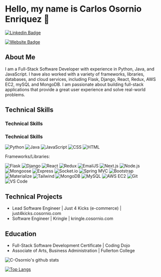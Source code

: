 # Hello, my name is Carlos Osornio Enriquez 👋

[![Linkedin Badge](https://img.shields.io/badge/-Carlos%20Osornio%20Enriquez-blue?style=flat&logo=Linkedin&logoColor=white&link=https://www.linkedin.com/in/carlos-osornio/)](https://www.linkedin.com/in/carlos-osornio/)

[![Website Badge](https://img.shields.io/badge/-cosornio.com-47CCCC?style=flat&logo=Google-Chrome&logoColor=white&link=https://cosornio.com)](https://cosornio.com)

## About Me
I am a Full-Stack Software Developer with experience in Python, Java, and JavaScript. I have also worked with a variety of frameworks, libraries, databases, and cloud services, including Flask, Django, React, Redux, AWS EC2, mySQL and MongoDB. I am passionate about building full-stack applications that provide a great user experience and solve real-world problems.

## Technical Skills
### Technical Skills

### Technical Skills

![Python](https://img.shields.io/badge/Python-3776AB?style=for-the-badge&logo=python&logoColor=white)
![Java](https://img.shields.io/badge/Java-007396?style=for-the-badge&logo=java&logoColor=white)
![JavaScript](https://img.shields.io/badge/JavaScript-F7DF1E?style=for-the-badge&logo=javascript&logoColor=black)
![CSS](https://img.shields.io/badge/CSS-1572B6?style=for-the-badge&logo=css3&logoColor=white)
![HTML](https://img.shields.io/badge/HTML-E34F26?style=for-the-badge&logo=html5&logoColor=white)


Frameworks/Libraries: 

![Flask](https://img.shields.io/badge/Flask-000000?style=for-the-badge&logo=flask&logoColor=white)
![Django](https://img.shields.io/badge/Django-092E20?style=for-the-badge&logo=django&logoColor=white)
![React](https://img.shields.io/badge/React-61DAFB?style=for-the-badge&logo=react&logoColor=black)
![Redux](https://img.shields.io/badge/Redux-764ABC?style=for-the-badge&logo=redux&logoColor=white)
![EmailJS](https://img.shields.io/badge/EmailJS-4885ED?style=for-the-badge&logo=emailjs&logoColor=white)
![Next.js](https://img.shields.io/badge/Next.js-000000?style=for-the-badge&logo=nextdotjs&logoColor=white)
![Node.js](https://img.shields.io/badge/Node.js-339933?style=for-the-badge&logo=nodedotjs&logoColor=white)
![Mongoose](https://img.shields.io/badge/Mongoose-880000?style=for-the-badge&logo=mongoose&logoColor=white)
![Express](https://img.shields.io/badge/Express-000000?style=for-the-badge&logo=express&logoColor=white)
![Socket.io](https://img.shields.io/badge/Socket.io-010101?style=for-the-badge&logo=socketdotio&logoColor=white)
![Spring MVC](https://img.shields.io/badge/Spring_MVC-6DB33F?style=for-the-badge&logo=spring&logoColor=white)
![Bootstrap](https://img.shields.io/badge/Bootstrap-563D7C?style=for-the-badge&logo=bootstrap&logoColor=white)
![Materialize](https://img.shields.io/badge/Materialize-EE6E73?style=for-the-badge&logo=materialize&logoColor=white)
![Tailwind](https://img.shields.io/badge/Tailwind_CSS-38B2AC?style=for-the-badge&logo=tailwind-css&logoColor=white)
![MongoDB](https://img.shields.io/badge/-MongoDB-47A248?style=flat-square&logo=MongoDB&logoColor=white)
![MySQL](https://img.shields.io/badge/-MySQL-4479A1?style=flat-square&logo=MySQL&logoColor=white)
![AWS EC2](https://img.shields.io/badge/-AWS%20EC2-232F3E?style=flat-square&logo=Amazon-AWS&logoColor=white)
![Git](https://img.shields.io/badge/-Git-F05032?style=flat-square&logo=Git&logoColor=white)
![VS Code](https://img.shields.io/badge/-VS%20Code-007ACC?style=flat-square&logo=Visual-Studio-Code&logoColor=white)


## Technical Projects
- Lead Software Engineer | Just 4 Kicks (e-commerce) | just4kicks.cosornio.com
- Software Engineer | Kringle | kringle.cosornio.com

## Education
- Full-Stack Software Development Certificate | Coding Dojo
- Associate of Arts, Business Administration | Fullerton College


![C-Osornio's github stats](https://github-readme-stats.vercel.app/api?username=c-osornio&show_icons=true&theme=radical)

[![Top Langs](https://github-readme-stats.vercel.app/api/top-langs/?username=c-osornio&layout=compact)](https://github.com/c-osornio/github-readme-stats)
